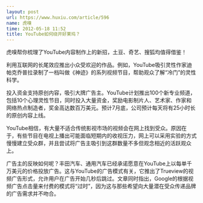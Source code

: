 ```yaml
---
layout: post
url: https://www.huxiu.com/article/596
name: 虎嗅
time: 2012-05-18 11:52
title: YouTube如何绕开好莱坞？
---
```

虎嗅帮你梳理了YouTube内容制作上的新招，土豆、奇艺、搜狐均值得借鉴！

利用互联网的长尾效应推出小众受欢迎的作品。例如，YouTube吸引灵性作家迪帕克乔普拉录制了一档叫做《神迹》的系列视频节目，帮助观众了解“冷门”的灵性科学。

投入资金支持原创内容，吸引大牌广告主。YouTube计划推出100个新专业频道，包括10个心理灵性节目，同时投入大量资金，奖励电影制片人、艺术家、作家和网络热点制造者，奖金高达数百万美元。预计7月底，公司预计每天将有25小时长的原创内容上线。

YouTube相信，有大量不适合传统影视市场的视频会在网上找到受众。原因在于，有些节目在电视上播出可能面临短期内的收视压力，网上可以采用实验的方式慢慢建立受众群，并且尝试将广告主吸引到这群数量不多但观念相近的活跃观众上。

广告主的反映如何呢？丰田汽车、通用汽车已经承诺愿意在YouTube上以每单千万美元的价格投放广告。这与YouTube的广告模式有关，它推出了Trueview的视频广告形式，允许用户在广告开始几秒后跳过。文章同时指出，Google的根据视频广告点击量来付费的模式将“过时”，因为这与那些希望向大量潜在受众传递品牌的广告需求并不吻合。

